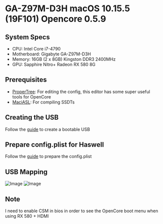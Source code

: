 # GA-Z97M-D3H macOS 10.15.5 (19F101) Opencore 0.5.9

## System Specs

- CPU: Intel Core i7-4790
- Motherboard: Gigabyte GA-Z97M-D3H
- Memory: 16GB (2 x 8GB) Kingston DDR3 2400MHz
- GPU: Sapphire Nitro+ Radeon RX 580 8G

## Prerequisites

- [ProperTree](https://github.com/corpnewt/ProperTree): For editing the config, this editor has some super useful tools for OpenCore
- [MaciASL](https://github.com/acidanthera/MaciASL/releases): For compiling SSDTs

## Creating the USB

Follow the [guide](https://dortania.github.io/OpenCore-Desktop-Guide/installer-guide/) to create a bootable USB

## Prepare config.plist for Haswell

Follow the [guide](https://dortania.github.io/OpenCore-Desktop-Guide/config.plist/haswell.html) to prepare the config.plist

## USB Mapping

![Image](../blob/master/images/USBMap1.png?raw=true)
![Image](../blob/master/images/USBMap2.png?raw=true)

## Note

I need to enable CSM in bios in order to see the OpenCore boot menu when using RX 580 + HDMI
